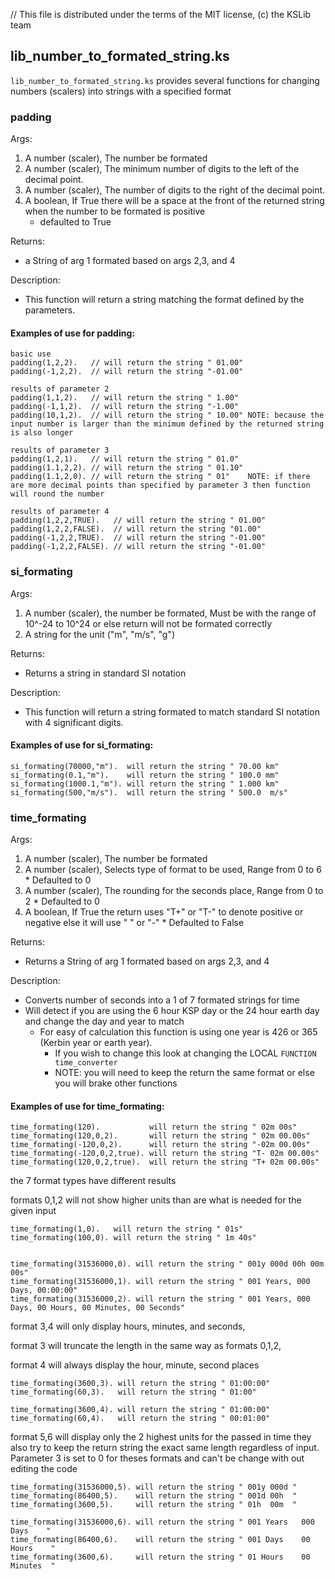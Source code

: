// This file is distributed under the terms of the MIT license, (c) the KSLib team

## lib_number_to_formated_string.ks

``lib_number_to_formated_string.ks`` provides several functions for changing numbers (scalers) into strings with a specified format

### padding

Args:

  1. A number (scaler), The number be formated
  2. A number (scaler), The minimum number of digits to the left of the decimal point.
  3. A number (scaler), The number of digits to the right of the decimal point.
  4. A boolean,         If True there will be a space at the front of the returned string when the number to be formated is positive
      * defaulted to True

Returns:
  * a String of arg 1 formated based on args 2,3, and 4

Description:
  * This function will return a string matching the format defined by the parameters.

#### Examples of use for padding:

    basic use
    padding(1,2,2).   // will return the string " 01.00"
    padding(-1,2,2).  // will return the string "-01.00"

    results of parameter 2
    padding(1,1,2).   // will return the string " 1.00"
    padding(-1,1,2).  // will return the string "-1.00"
    padding(10,1,2).  // will return the string " 10.00" NOTE: because the input number is larger than the minimum defined by the returned string is also longer

    results of parameter 3
    padding(1,2,1).   // will return the string " 01.0"
    padding(1.1,2,2). // will return the string " 01.10"
    padding(1.1,2,0). // will return the string " 01"    NOTE: if there are more decimal points than specified by parameter 3 then function will round the number

    results of parameter 4
    padding(1,2,2,TRUE).   // will return the string " 01.00"
    padding(1,2,2,FALSE).  // will return the string "01.00"
    padding(-1,2,2,TRUE).  // will return the string "-01.00"
    padding(-1,2,2,FALSE). // will return the string "-01.00"

### si_formating

Args:
  1. A number (scaler), the number be formated,  Must be with the range of 10^-24 to 10^24 or else return will not be formated correctly 
  2. A string for the unit ("m", "m/s", "g")

Returns:
  * Returns a string in standard SI notation

Description:
  * This function will return a string formated to match standard SI notation with 4 significant digits.

#### Examples of use for si_formating:

    si_formating(70000,"m").  will return the string " 70.00 km"
    si_formating(0.1,"m").    will return the string " 100.0 mm"
    si_formating(1000.1,"m"). will return the string " 1.000 km"
    si_formating(500,"m/s").  will return the string " 500.0  m/s"

### time_formating

Args:
  1. A number (scaler), The number be formated
  2. A number (scaler), Selects type of format to be used, Range from 0 to 6
    * Defaulted to 0
  3. A number (scaler), The rounding for the seconds place, Range from 0 to 2
    * Defaulted to 0
  4. A boolean,         If True the return uses "T+" or "T-" to denote positive or negative else it will use " " or "-"
    * Defaulted to False

Returns:
  * Returns a String of arg 1 formated based on args 2,3, and 4

Description:
  * Converts number of seconds into a 1 of 7 formated strings for time
  * Will detect if you are using the 6 hour KSP day or the 24 hour earth day and change the day and year to match
    * For easy of calculation this function is using one year is 426 or 365 (Kerbin year or earth year).
      *  If you wish to change this look at changing the LOCAL ``FUNCTION time_converter``
      *  NOTE: you will need to keep the return the same format or else you will brake other functions

#### Examples of use for time_formating:

    time_formating(120).           will return the string " 02m 00s"
    time_formating(120,0,2).       will return the string " 02m 00.00s"
    time_formating(-120,0,2).      will return the string "-02m 00.00s"
    time_formating(-120,0,2,true). will return the string "T- 02m 00.00s"
    time_formating(120,0,2,true).  will return the string "T+ 02m 00.00s"

the 7 format types have different results

formats 0,1,2 will not show higher units than are what is needed for the given input

    time_formating(1,0).   will return the string " 01s"
    time_formating(100,0). will return the string " 1m 40s"


    time_formating(31536000,0). will return the string " 001y 000d 00h 00m 00s"
    time_formating(31536000,1). will return the string " 001 Years, 000 Days, 00:00:00"
    time_formating(31536000,2). will return the string " 001 Years, 000 Days, 00 Hours, 00 Minutes, 00 Seconds"

format 3,4 will only display hours, minutes, and seconds,

format 3 will truncate the length in the same way as formats 0,1,2,

format 4 will always display the hour, minute, second places

    time_formating(3600,3). will return the string " 01:00:00"
    time_formating(60,3).   will return the string " 01:00"

    time_formating(3600,4). will return the string " 01:00:00"
    time_formating(60,4).   will return the string " 00:01:00"

format 5,6 will display only the 2 highest units for the passed in time they also try to keep the return string the exact same length regardless of input.  Parameter 3 is set to 0 for theses formats and can't be change with out editing the code

    time_formating(31536000,5). will return the string " 001y 000d "
    time_formating(86400,5).    will return the string " 001d 00h  "
    time_formating(3600,5).     will return the string " 01h  00m  "

    time_formating(31536000,6). will return the string " 001 Years   000 Days    "
    time_formating(86400,6).    will return the string " 001 Days    00 Hours    "
    time_formating(3600,6).     will return the string " 01 Hours    00 Minutes  "
